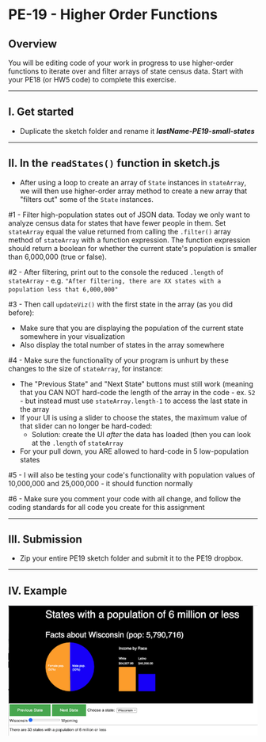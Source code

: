 # PE-19 - Higher Order Functions


## Overview
You will be editing code of your work in progress to use higher-order functions to iterate over and filter arrays of state census data. Start with your PE18 (or HW5 code) to complete this exercise. 

<hr>

## I. Get started

- Duplicate the sketch folder and rename it ***lastName-PE19-small-states***

<hr>

## II. In the `readStates()` function in **sketch.js**

- After using a loop to create an array of `State` instances in `stateArray`, we will then use higher-order array method to create a new array that "filters out" some of the `State` instances.

#1 - Filter high-population states out of JSON data. Today we only want to analyze census data for states that have fewer people in them. Set `stateArray` equal the value returned from calling the `.filter()` array method of `stateArray` with a function expression. The function expression should return a boolean for whether the current state's population is smaller than 6,000,000 (true or false).

#2 - After filtering, print out to the console the reduced `.length` of `stateArray` - e.g. `"After filtering, there are XX states with a population less that 6,000,000"`

#3 - Then call `updateViz()` with the first state in the array (as you did before):

  - Make sure that you are displaying the population of the current state somewhere in your visualization
  - Also display the total number of states in the array somewhere

#4 - Make sure the functionality of your program is unhurt by these changes to the size of `stateArray`, for instance:

  - The "Previous State" and "Next State" buttons must still work (meaning that you CAN NOT hard-code the length of the array in the code - ex. `52` - but instead must use `stateArray.length-1` to access the last state in the array
  - If your UI is using a slider to choose the states, the maximum value of that slider can no longer be hard-coded:
    - Solution: create the UI *after* the data has loaded (then you can look at the `.length` of `stateArray`
  - For your pull down, you ARE allowed to hard-code in 5 low-population states

#5 - I will also be testing your code's functionality with population values of 10,000,000 and 25,000,000 - it should function normally

#6 - Make sure you comment your code with all change, and follow the coding standards for all code you create for this assignment

<hr>

## III. Submission
- Zip your entire PE19 sketch folder and submit it to the PE19  dropbox.

<hr>

## IV. Example

![screenshot](./_images/pe-19-1.png)

